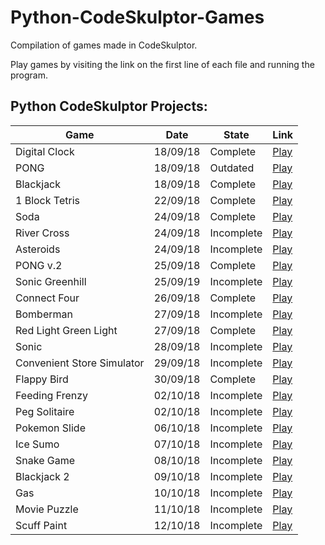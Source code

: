 # Python-CodeSkulptor-Games

Compilation of games made in CodeSkulptor.

Play games by visiting the link on the first line of each file and running the program.

## Python CodeSkulptor Projects:

| Game                | Date       | State           | Link                                                    |
|---------------------|------------|-----------------|---------------------------------------------------------|
| Digital Clock       | 18/09/18   | Complete | [Play](http://www.codeskulptor.org/#user45_boUV3WSIyL_4.py) |
| PONG                | 18/09/18   | Outdated | [Play](http://www.codeskulptor.org/#user45_0yh8oz33Bw_0.py) |
| Blackjack           | 18/09/18   | Complete | [Play](http://www.codeskulptor.org/#user45_a7dFhwWkSV_3.py) |
| 1 Block Tetris      | 22/09/18   | Complete | [Play](http://www.codeskulptor.org/#user45_OPKChitwnV_126.py) |
| Soda                | 24/09/18   | Complete | [Play](http://www.codeskulptor.org/#user45_SWwrdtDluH_11.py) |
| River Cross         | 24/09/18   | Incomplete | [Play](http://www.codeskulptor.org/#user45_xs7Se89kII_98.py) |
| Asteroids           | 24/09/18   | Incomplete | [Play](http://www.codeskulptor.org/#user45_zB7LBmJ4Jd_82.py) |
| PONG v.2            | 25/09/18   | Complete | [Play](http://www.codeskulptor.org/#user45_7aKwgGCQBn_168.py) |
| Sonic Greenhill     | 25/09/19   | Incomplete | [Play](http://www.codeskulptor.org/#user45_UVNnhWEpMY_182.py) |
| Connect Four        | 26/09/18   | Complete | [Play](http://www.codeskulptor.org/#user45_GlIniqqF8H_232.py) |
| Bomberman           | 27/09/18   | Incomplete | [Play](http://www.codeskulptor.org/#user45_Z9HkqLNEsR_2.py) |
| Red Light Green Light | 27/09/18 | Complete | [Play](http://www.codeskulptor.org/#user45_9WfCpWKlhd_73.py) |
| Sonic               | 28/09/18   | Incomplete | [Play](http://www.codeskulptor.org/#user45_xuzZWrN6Hz_83.py) |
| Convenient Store Simulator | 29/09/18 | Incomplete | [Play](http://www.codeskulptor.org/#user45_dZLE3DUBfE_18.py) |
| Flappy Bird         | 30/09/18   | Complete | [Play](http://www.codeskulptor.org/#user45_ZXxD5qtJiw_2.py) |
| Feeding Frenzy      | 02/10/18   | Incomplete | [Play](http://www.codeskulptor.org/#user45_CgYPUlS4aw_2.py) |
| Peg Solitaire       | 02/10/18   | Incomplete | [Play](http://www.codeskulptor.org/#user45_M8IrQKpoxV_1.py) |
| Pokemon Slide       | 06/10/18   | Incomplete | [Play](http://www.codeskulptor.org/#user45_lwMEQBimBj_18.py) |
| Ice Sumo            | 07/10/18   | Incomplete | [Play](http://www.codeskulptor.org/#user45_Xzx1LC6xiF_18.py) |
| Snake Game          | 08/10/18   | Incomplete | [Play](http://www.codeskulptor.org/#user45_PGwBEjnMQn_31.py) |
| Blackjack 2         | 09/10/18   | Incomplete | [Play](http://www.codeskulptor.org/#user45_uVvGqEMQYI_0.py) |
| Gas                 | 10/10/18   | Incomplete | [Play](http://www.codeskulptor.org/#user45_ZOFfgvlgQM_4.py) |
| Movie Puzzle        | 11/10/18   | Incomplete | [Play](http://www.codeskulptor.org/#user45_rkYNgL4ZIt_28.py) |
| Scuff Paint         | 12/10/18   | Incomplete | [Play](http://www.codeskulptor.org/#user45_pAzlT111Mb_5.py) |
